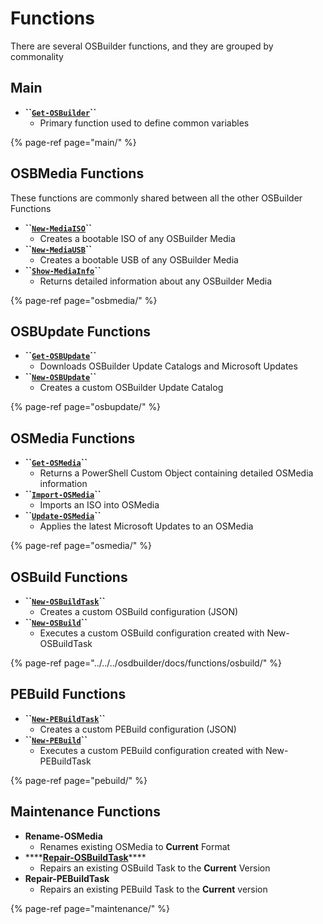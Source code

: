 # Functions

There are several OSBuilder functions, and they are grouped by commonality

## Main

* **\`\`**[**`Get-OSBuilder`**](main/get-osbuilder/)**\`\`**
  * Primary function used to define common variables

{% page-ref page="main/" %}

## OSBMedia Functions

These functions are commonly shared between all the other OSBuilder Functions

* **\`\`**[**`New-MediaISO`**](osbmedia/new-osbmediaiso.md)**\`\`**
  * Creates a bootable ISO of any OSBuilder Media
* **\`\`**[**`New-MediaUSB`**](osbmedia/new-osbmediausb.md)**\`\`**
  * Creates a bootable USB of any OSBuilder Media
* **\`\`**[**`Show-MediaInfo`**](osbmedia/show-osbmediainfo.md)**\`\`**
  * Returns detailed information about any OSBuilder Media

{% page-ref page="osbmedia/" %}

## OSBUpdate Functions

* **\`\`**[**`Get-OSBUpdate`**](osbupdate/get-osbupdate.md)**\`\`**
  * Downloads OSBuilder Update Catalogs and Microsoft Updates
* **\`\`**[**`New-OSBUpdate`**](osbupdate/new-osbupdate.md)**\`\`**
  * Creates a custom OSBuilder Update Catalog

{% page-ref page="osbupdate/" %}

## OSMedia Functions

* **\`\`**[**`Get-OSMedia`**](osmedia/get-osmedia.md)**\`\`**
  * Returns a PowerShell Custom Object containing detailed OSMedia information
* **\`\`**[**`Import-OSMedia`**](osmedia/import-osmedia/)**\`\`**
  * Imports an ISO into OSMedia
* **\`\`**[**`Update-OSMedia`**](osmedia/update-osmedia/)**\`\`**
  * Applies the latest Microsoft Updates to an OSMedia

{% page-ref page="osmedia/" %}

## OSBuild Functions

* **\`\`**[**`New-OSBuildTask`**](osbuild/new-osbuildtask/)**\`\`**
  * Creates a custom OSBuild configuration \(JSON\)
* **\`\`**[**`New-OSBuild`**](osbuild/new-osbuild.md)**\`\`**
  * Executes a custom OSBuild configuration created with New-OSBuildTask

{% page-ref page="../../../osdbuilder/docs/functions/osbuild/" %}

## PEBuild Functions

* **\`\`**[**`New-PEBuildTask`**](pebuild/new-pebuildtask/)**\`\`**
  * Creates a custom PEBuild configuration \(JSON\)
* **\`\`**[**`New-PEBuild`**](pebuild/new-pebuild.md)**\`\`**
  * Executes a custom PEBuild configuration created with New-PEBuildTask

{% page-ref page="pebuild/" %}

## Maintenance Functions

* **Rename-OSMedia**
  * Renames existing OSMedia to **Current** Format
* \*\*\*\*[**Repair-OSBuildTask**](maintenance/repair-osbuildtask.md)\*\*\*\*
  * Repairs an existing OSBuild Task to the **Current** Version
* **Repair-PEBuildTask**
  * Repairs an existing PEBuild Task to the **Current** version

{% page-ref page="maintenance/" %}



